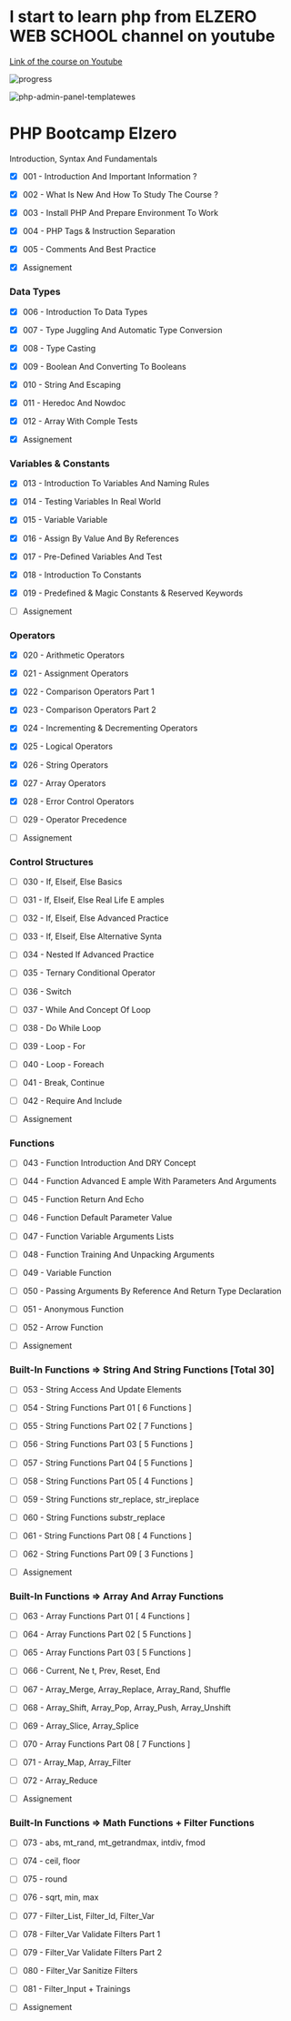 # I start to learn php from ELZERO WEB SCHOOL channel on youtube

[Link of the course on Youtube](https://www.youtube.com/playlist?list=PLDoPjvoNmBAy41u35AqJUrI-H83DObUDq)

![progress](https://us-central1-progress-markdown.cloudfunctions.net/progress/33)

![php-admin-panel-templatewes](https://user-images.githubusercontent.com/84162824/177995458-1b630374-adc0-44b7-b150-170472b43c90.jpeg)

<h1>PHP Bootcamp Elzero</h1>

Introduction, Syntax And Fundamentals

- [x]  001 - Introduction And Important Information ?
- [x]  002 - What Is New And How To Study The Course ?
- [x]  003 - Install PHP And Prepare Environment To Work
- [x]  004 - PHP Tags & Instruction Separation
- [x]  005 - Comments And Best Practice

- [x] Assignement

### Data Types
- [x]  006 - Introduction To Data Types
- [x]  007 - Type Juggling And Automatic Type Conversion
- [x]  008 - Type Casting
- [x]  009 - Boolean And Converting To Booleans
- [x]  010 - String And Escaping
- [x]  011 - Heredoc And Nowdoc
- [x]  012 - Array With Comple  Tests

- [x] Assignement

### Variables & Constants
- [x]  013 - Introduction To Variables And Naming Rules
- [x]  014 - Testing Variables In Real World
- [x]  015 - Variable Variable
- [x]  016 - Assign By Value And By References
- [x]  017 - Pre-Defined Variables And Test
- [x]  018 - Introduction To Constants
- [x]  019 - Predefined & Magic Constants & Reserved Keywords

- [ ] Assignement

### Operators
- [x]  020 - Arithmetic Operators
- [x]  021 - Assignment Operators
- [x]  022 - Comparison Operators Part 1
- [x]  023 - Comparison Operators Part 2
- [x]  024 - Incrementing & Decrementing Operators
- [x]  025 - Logical Operators
- [x]  026 - String Operators
- [x]  027 - Array Operators
- [x]  028 - Error Control Operators
- [ ]  029 - Operator Precedence

- [ ] Assignement

### Control Structures
- [ ]  030 - If, Elseif, Else Basics
- [ ]  031 - If, Elseif, Else Real Life E amples
- [ ]  032 - If, Elseif, Else Advanced Practice
- [ ]  033 - If, Elseif, Else Alternative Synta 
- [ ]  034 - Nested If Advanced Practice
- [ ]  035 - Ternary Conditional Operator
- [ ]  036 - Switch
- [ ]  037 - While And Concept Of Loop
- [ ]  038 - Do While Loop
- [ ]  039 - Loop - For
- [ ]  040 - Loop - Foreach
- [ ]  041 - Break, Continue
- [ ]  042 - Require And Include

- [ ] Assignement

### Functions
- [ ]  043 - Function Introduction And DRY Concept
- [ ]  044 - Function Advanced E ample With Parameters And Arguments
- [ ]  045 - Function Return And Echo
- [ ]  046 - Function Default Parameter Value
- [ ]  047 - Function Variable Arguments Lists
- [ ]  048 - Function Training And Unpacking Arguments
- [ ]  049 - Variable Function
- [ ]  050 - Passing Arguments By Reference And Return Type Declaration
- [ ]  051 - Anonymous Function
- [ ]  052 - Arrow Function

- [ ] Assignement

### Built-In Functions => String And String Functions [Total 30]
- [ ]  053 - String Access And Update Elements
- [ ]  054 - String Functions Part 01 [ 6 Functions ]
- [ ]  055 - String Functions Part 02 [ 7 Functions ]
- [ ]  056 - String Functions Part 03 [ 5 Functions ]
- [ ]  057 - String Functions Part 04 [ 5 Functions ]
- [ ]  058 - String Functions Part 05 [ 4 Functions ]
- [ ]  059 - String Functions str_replace, str_ireplace
- [ ]  060 - String Functions substr_replace
- [ ]  061 - String Functions Part 08 [ 4 Functions ]
- [ ]  062 - String Functions Part 09 [ 3 Functions ]

- [ ] Assignement

### Built-In Functions => Array And Array Functions
- [ ]  063 - Array Functions Part 01 [ 4 Functions ]
- [ ]  064 - Array Functions Part 02 [ 5 Functions ]
- [ ]  065 - Array Functions Part 03 [ 5 Functions ]
- [ ]  066 - Current, Ne t, Prev, Reset, End
- [ ]  067 - Array_Merge, Array_Replace, Array_Rand, Shuffle
- [ ]  068 - Array_Shift, Array_Pop, Array_Push, Array_Unshift
- [ ]  069 - Array_Slice, Array_Splice
- [ ]  070 - Array Functions Part 08 [ 7 Functions ]
- [ ]  071 - Array_Map, Array_Filter
- [ ]  072 - Array_Reduce

- [ ] Assignement

### Built-In Functions => Math Functions + Filter Functions
- [ ] 073 - abs, mt_rand, mt_getrandmax, intdiv, fmod
- [ ] 074 - ceil, floor
- [ ] 075 - round
- [ ] 076 - sqrt, min, max
- [ ] 077 - Filter_List, Filter_Id, Filter_Var
- [ ] 078 - Filter_Var Validate Filters Part 1
- [ ] 079 - Filter_Var Validate Filters Part 2
- [ ] 080 - Filter_Var Sanitize Filters
- [ ] 081 - Filter_Input + Trainings

- [ ] Assignement


